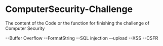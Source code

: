 # ComputerSecurity-Challenge
The content of the Code or the function for finishing the challenge of Computer Security


--Buffer Overflow
--FormatString
--SQL injection
--upload
--XSS
--CSFR
